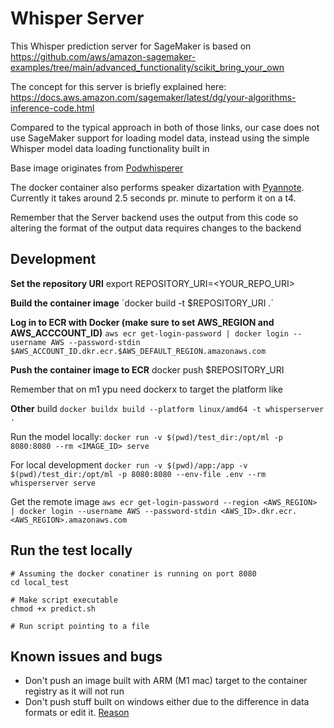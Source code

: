 # Whisper Server

This Whisper prediction server for SageMaker is based on 
https://github.com/aws/amazon-sagemaker-examples/tree/main/advanced_functionality/scikit_bring_your_own

The concept for this server is briefly explained here: https://docs.aws.amazon.com/sagemaker/latest/dg/your-algorithms-inference-code.html

Compared to the typical approach in both of those links, our case does not use SageMaker support for loading model data, instead using the simple Whisper model data loading functionality built in

Base image originates from [Podwhisperer](https://github.com/fourTheorem/podwhisperer)

The docker container also performs speaker dizartation with [Pyannote](https://huggingface.co/pyannote/speaker-diarization). Currently it takes around 2.5 seconds pr. minute to perform it on a t4.

Remember that the Server backend uses the output from this code so altering the format of the output data requires changes to the backend

## Development

**Set the repository URI**
export REPOSITORY_URI=<YOUR_REPO_URI>

**Build the container image**
´docker build -t $REPOSITORY_URI .´

**Log in to ECR with Docker (make sure to set AWS_REGION and AWS_ACCCOUNT_ID)**
`aws ecr get-login-password | docker login --username AWS --password-stdin $AWS_ACCOUNT_ID.dkr.ecr.$AWS_DEFAULT_REGION.amazonaws.com`

**Push the container image to ECR**
docker push $REPOSITORY_URI

Remember that on m1 ypu need dockerx to target the platform like

**Other**
build
`docker buildx build --platform linux/amd64 -t whisperserver .`

Run the model locally:
`docker run -v $(pwd)/test_dir:/opt/ml -p 8080:8080 --rm <IMAGE_ID> serve`

For local development
`docker run -v $(pwd)/app:/app -v $(pwd)/test_dir:/opt/ml -p 8080:8080 --env-file .env --rm whisperserver serve`

Get the remote image
`aws ecr get-login-password --region <AWS_REGION> | docker login --username AWS --password-stdin <AWS_ID>.dkr.ecr.<AWS_REGION>.amazonaws.com`


## Run the test locally
```
# Assuming the docker conatiner is running on port 8080
cd local_test

# Make script executable
chmod +x predict.sh

# Run script pointing to a file

```

## Known issues and bugs
* Don't push an image built with ARM (M1 mac) target to the container registry as it will not run
* Don't push stuff built on windows either due to the difference in data formats or edit it. [Reason](https://askubuntu.com/questions/896860/usr-bin-env-python3-r-no-such-file-or-directory)

